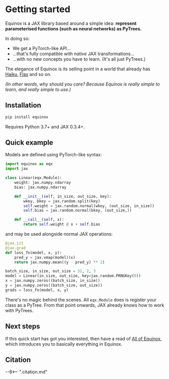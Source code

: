 # Getting started

Equinox is a JAX library based around a simple idea: **represent parameterised functions (such as neural networks) as PyTrees.**

In doing so:

- We get a PyTorch-like API...
- ...that's fully compatible with *native* JAX transformations...
- ...with no new concepts you have to learn. (It's all just PyTrees.)

The elegance of Equinox is its selling point in a world that already has [Haiku](https://github.com/deepmind/dm-haiku), [Flax](https://github.com/google/flax) and so on.

_(In other words, why should you care? Because Equinox is really simple to learn, and really simple to use.)_

## Installation

```bash
pip install equinox
```

Requires Python 3.7+ and JAX 0.3.4+.

## Quick example

Models are defined using PyTorch-like syntax:

```python
import equinox as eqx
import jax

class Linear(eqx.Module):
    weight: jax.numpy.ndarray
    bias: jax.numpy.ndarray

    def __init__(self, in_size, out_size, key):
        wkey, bkey = jax.random.split(key)
        self.weight = jax.random.normal(wkey, (out_size, in_size))
        self.bias = jax.random.normal(bkey, (out_size,))

    def __call__(self, x):
        return self.weight @ x + self.bias
```

and may be used alongside normal JAX operations:

```python
@jax.jit
@jax.grad
def loss_fn(model, x, y):
    pred_y = jax.vmap(model)(x)
    return jax.numpy.mean((y - pred_y) ** 2)

batch_size, in_size, out_size = 32, 2, 3
model = Linear(in_size, out_size, key=jax.random.PRNGKey(0))
x = jax.numpy.zeros((batch_size, in_size))
y = jax.numpy.zeros((batch_size, out_size))
grads = loss_fn(model, x, y)
```

There's no magic behind the scenes. All `eqx.Module` does is register your class as a PyTree. From that point onwards, JAX already knows how to work with PyTrees.

## Next steps

If this quick start has got you interested, then have a read of [All of Equinox](./all-of-equinox.md), which introduces you to basically everything in Equinox.

## Citation

--8<-- ".citation.md"
